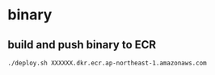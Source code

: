 # binary

## build and push binary to ECR
```
./deploy.sh XXXXXX.dkr.ecr.ap-northeast-1.amazonaws.com
```
